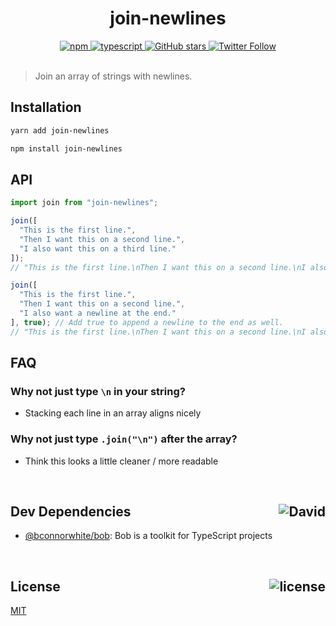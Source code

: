 <div align="center">
  <h1>join-newlines</h1>
  <a href="https://npmjs.com/package/join-newlines">
    <img alt="npm" src="https://img.shields.io/npm/v/join-newlines.svg">
  </a>
  <a href="https://github.com/bconnorwhite/join-newlines">
    <img alt="typescript" src="https://img.shields.io/badge/TypeScript-%F0%9F%91%8D-blue.svg">
  </a>
  <a href="https://github.com/bconnorwhite/join-newlines">
    <img alt="GitHub stars" src="https://img.shields.io/github/stars/bconnorwhite/join-newlines?label=Stars%20Appreciated%21&style=social">
  </a>
  <a href="https://twitter.com/bconnorwhite">
    <img alt="Twitter Follow" src="https://img.shields.io/twitter/follow/bconnorwhite.svg?label=%40bconnorwhite&style=social">
  </a>
</div>

<br />

> Join an array of strings with newlines.

## Installation

```bash
yarn add join-newlines
```

```bash
npm install join-newlines
```

## API

```ts
import join from "join-newlines";

join([
  "This is the first line.",
  "Then I want this on a second line.",
  "I also want this on a third line."
]);
// "This is the first line.\nThen I want this on a second line.\nI also want this on a third line."

join([
  "This is the first line.",
  "Then I want this on a second line.",
  "I also want a newline at the end."
], true); // Add true to append a newline to the end as well.
// "This is the first line.\nThen I want this on a second line.\nI also want a newline at the end.\n"
```

## FAQ

### Why not just type `\n` in your string?
- Stacking each line in an array aligns nicely

### Why not just type `.join("\n")` after the array?
- Think this looks a little cleaner / more readable

<br />

<h2>Dev Dependencies<img align="right" alt="David" src="https://img.shields.io/david/dev/bconnorwhite/join-newlines.svg"></h2>

- [@bconnorwhite/bob](https://www.npmjs.com/package/@bconnorwhite/bob): Bob is a toolkit for TypeScript projects

<br />

<h2>License <img align="right" alt="license" src="https://img.shields.io/npm/l/join-newlines.svg"></h2>

[MIT](https://opensource.org/licenses/MIT)
